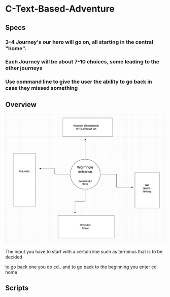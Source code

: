 # C-Text-Based-Adventure

## Specs

### 3-4 Journey's our hero will go on, all starting in the central "home". 

### Each Journey will be about 7-10 choices, some leading to the other journeys

### Use command line to give the user the ability to go back in case they missed something

## Overview

![overview](https://github.com/DaCandyCorn/C-Text-Based-Adventure/blob/main/images/overview.png)

The input you have to start with a certain line such as terminus that is to be decided

to go back one you do cd.. and to go back to the beginning you enter cd home

## Scripts
